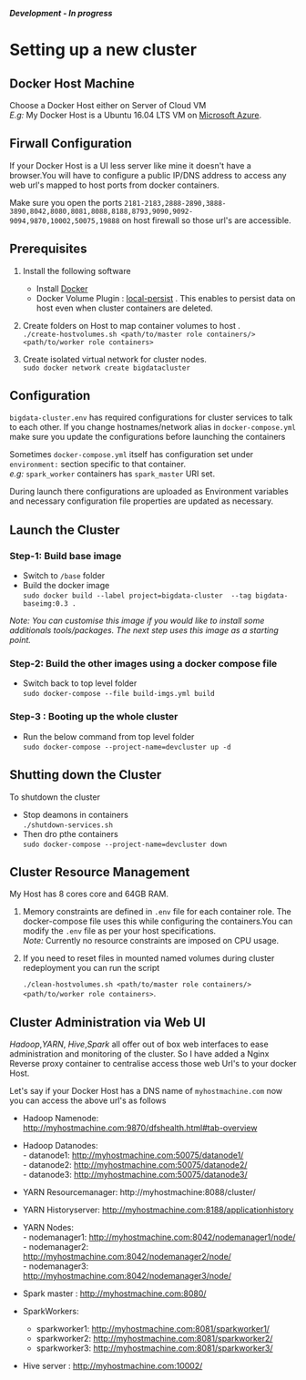 **_Development - In progress_**



# Setting up a new cluster

## Docker Host Machine

Choose a Docker Host either on Server of Cloud VM   
_E.g:_ My Docker Host is a Ubuntu 16.04 LTS VM on [Microsoft Azure](https://portal.azure.com). 

## Firwall Configuration

If your Docker Host is a UI less server like mine it doesn't have a browser.You will have to configure a public IP/DNS address to access any web url's mapped to host ports from docker containers.

Make sure you open the ports `2181-2183,2888-2890,3888-3890,8042,8080,8081,8088,8188,8793,9090,9092-9094,9870,10002,50075,19888` on host firewall so those url's are accessible. 

## Prerequisites

1. Install the following software
   - Install [Docker](https://docs.docker.com/engine/installation/linux/docker-ce)   
   - Docker Volume Plugin : [local-persist](https://github.com/CWSpear/local-persist) . This enables to persist data on host  even when cluster containers are deleted.  
2. Create folders on Host to map container volumes to host .  
   `./create-hostvolumes.sh <path/to/master role containers/> <path/to/worker role containers>`      


1. Create isolated virtual network for cluster nodes.   
   `sudo docker network create bigdatacluster`

## Configuration

`bigdata-cluster.env` has required configurations for cluster services to talk to each other. If you change hostnames/network alias in `docker-compose.yml` make sure you update the configurations before launching the containers 

Sometimes `docker-compose.yml` itself has configuration set under `environment:` section specific to that container.   
_e.g:_ `spark_worker` containers has `spark_master` URI set.

During launch there configurations are uploaded as Environment variables and necessary configuration file properties are updated as necessary.

## Launch the Cluster

### Step-1: Build base image

- Switch to `/base` folder   
- Build the docker image  
  `sudo docker build --label project=bigdata-cluster  --tag bigdata-baseimg:0.3 .`

*Note: You can customise this image if you would like to install some additionals tools/packages. The next step uses this image as a starting point.*

### Step-2: Build the other images using a docker compose file

- Switch back to top level folder  
  `sudo docker-compose --file build-imgs.yml build`

### Step-3 : Booting up the whole cluster

- Run the below command from top level folder  
  `sudo docker-compose --project-name=devcluster up -d`
  
## Shutting down the Cluster
To shutdown the cluster 
 - Stop deamons in containers  
  `./shutdown-services.sh`
 - Then dro pthe containers  
  `sudo docker-compose --project-name=devcluster down`  

## Cluster Resource Management

My Host has 8 cores core and 64GB RAM.  

1. Memory constraints are defined in `.env` file for each container role. The docker-compose file uses this while configuring the containers.You can modify the `.env` file as per your host specifications.  
   _Note:_ Currently no resource constraints are imposed on CPU usage.  

2. If you need to reset files in mounted named volumes during cluster redeployment you can run the script

    `./clean-hostvolumes.sh <path/to/master role containers/> <path/to/worker role containers>`.  

## Cluster Administration via Web UI

_Hadoop_,_YARN_, _Hive_,_Spark_ all offer out of box web interfaces to ease administration and monitoring of the cluster. So I have added a Nginx Reverse proxy container to centralise access those web Url's to your docker Host.

Let's say if your Docker Host has a DNS name of `myhostmachine.com` now you can access the above url's as follows  

- Hadoop Namenode: http://myhostmachine.com:9870/dfshealth.html#tab-overview    
- Hadoop Datanodes:    
      - datanode1: http://myhostmachine.com:50075/datanode1/  
      - datanode2: http://myhostmachine.com:50075/datanode2/  
      - datanode3: http://myhostmachine.com:50075/datanode3/ 


- YARN Resourcemanager: http://myhostmachine:8088/cluster/    
- YARN Historyserver: http://myhostmachine.com:8188/applicationhistory  
- YARN Nodes:   
      - nodemanager1: http://myhostmachine.com:8042/nodemanager1/node/  
      - nodemanager2: http://myhostmachine.com:8042/nodemanager2/node/  
      - nodemanager3: http://myhostmachine.com:8042/nodemanager3/node/


- Spark master : http://myhostmachine.com:8080/  
- SparkWorkers:
  - sparkworker1: http://myhostmachine.com:8081/sparkworker1/
  - sparkworker2: http://myhostmachine.com:8081/sparkworker2/
  - sparkworker3: http://myhostmachine.com:8081/sparkworker3/
  
- Hive server : http://myhostmachine.com:10002/


